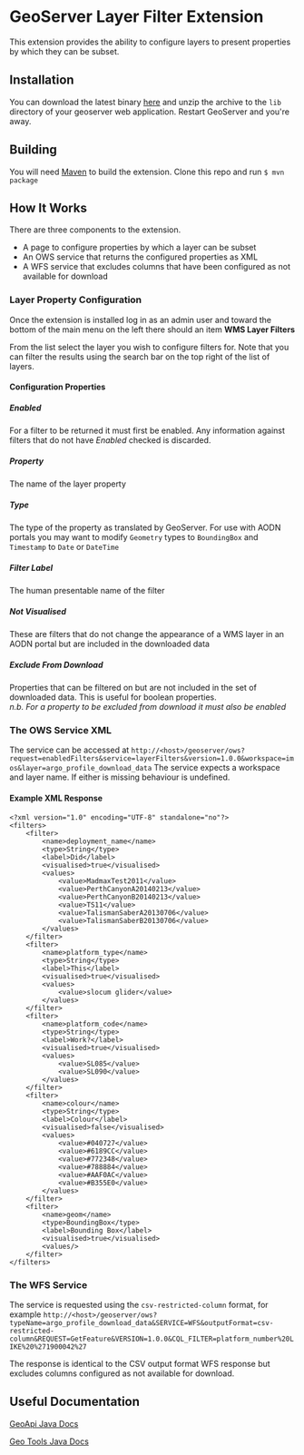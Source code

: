 GeoServer Layer Filter Extension
================================

This extension provides the ability to configure layers to present properties by which they
can be subset.

## Installation

You can download the latest binary [here](https://jenkins.aodn.org.au/)
and unzip the archive to the `lib` directory of your geoserver web application. Restart GeoServer and you're away.

## Building

You will need [Maven](http://maven.apache.org/) to build the extension.
Clone this repo and run `$ mvn package`

## How It Works

There are three components to the extension.

* A page to configure properties by which a layer can be subset
* An OWS service that returns the configured properties as XML
* A WFS service that excludes columns that have been configured as not available for download

### Layer Property Configuration

Once the extension is installed log in as an admin user and toward the bottom of the main menu
on the left there should an item **WMS Layer Filters**

From the list select the layer you wish to configure filters for. Note that you can filter the results
using the search bar on the top right of the list of layers.

#### Configuration Properties

##### Enabled

For a filter to be returned it must first be enabled. Any information against filters that do not have _Enabled_
checked is discarded.

##### Property

The name of the layer property

##### Type

The type of the property as translated by GeoServer. For use with AODN portals you may want to modify `Geometry` types
to `BoundingBox` and `Timestamp` to `Date` or `DateTime`

##### Filter Label

The human presentable name of the filter

##### Not Visualised

These are filters that do not change the appearance of a WMS layer in an AODN portal but are included in the downloaded
data

##### Exclude From Download

Properties that can be filtered on but are not included in the set of downloaded data. This is useful for boolean properties.  
*n.b. For a property to be excluded from download it must also be enabled*

### The OWS Service XML

The service can be accessed at `http://<host>/geoserver/ows?request=enabledFilters&service=layerFilters&version=1.0.0&workspace=imos&layer=argo_profile_download_data`
The service expects a workspace and layer name. If either is missing behaviour is undefined.

#### Example XML Response

```
<?xml version="1.0" encoding="UTF-8" standalone="no"?>
<filters>
    <filter>
        <name>deployment_name</name>
        <type>String</type>
        <label>Did</label>
        <visualised>true</visualised>
        <values>
            <value>MadmaxTest2011</value>
            <value>PerthCanyonA20140213</value>
            <value>PerthCanyonB20140213</value>
            <value>TS11</value>
            <value>TalismanSaberA20130706</value>
            <value>TalismanSaberB20130706</value>
        </values>
    </filter>
    <filter>
        <name>platform_type</name>
        <type>String</type>
        <label>This</label>
        <visualised>true</visualised>
        <values>
            <value>slocum glider</value>
        </values>
    </filter>
    <filter>
        <name>platform_code</name>
        <type>String</type>
        <label>Work?</label>
        <visualised>true</visualised>
        <values>
            <value>SL085</value>
            <value>SL090</value>
        </values>
    </filter>
    <filter>
        <name>colour</name>
        <type>String</type>
        <label>Colour</label>
        <visualised>false</visualised>
        <values>
            <value>#040727</value>
            <value>#6189CC</value>
            <value>#772348</value>
            <value>#788884</value>
            <value>#AAF0AC</value>
            <value>#B355E0</value>
        </values>
    </filter>
    <filter>
        <name>geom</name>
        <type>BoundingBox</type>
        <label>Bounding Box</label>
        <visualised>true</visualised>
        <values/>
    </filter>
</filters>
```

### The WFS Service

The service is requested using the `csv-restricted-column` format, for example `http://<host>/geoserver/ows?typeName=argo_profile_download_data&SERVICE=WFS&outputFormat=csv-restricted-column&REQUEST=GetFeature&VERSION=1.0.0&CQL_FILTER=platform_number%20LIKE%20%271900042%27`

The response is identical to the CSV output format WFS response but excludes columns configured as not available for download.

## Useful Documentation

[GeoApi Java Docs](http://www.geoapi.org/2.2/javadoc/index.html)

[Geo Tools Java Docs](http://docs.geotools.org/stable/javadocs/)
